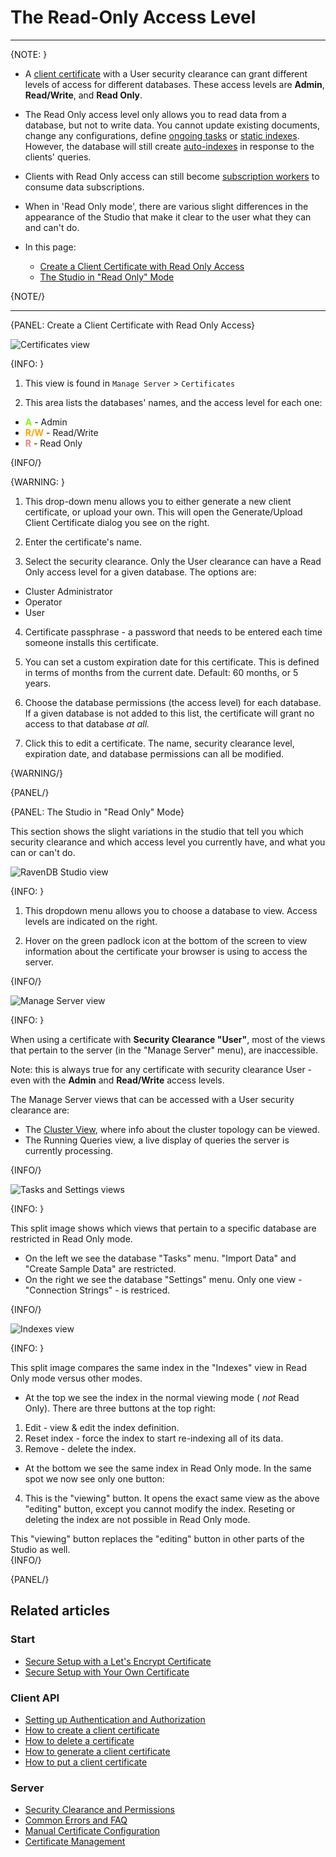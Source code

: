 ﻿# The Read-Only Access Level

---

{NOTE: }

* A [client certificate](../../../server/security/authentication/client-certificate-usage) with a User security clearance 
can grant different levels of access for different databases. These access levels are **Admin**, 
**Read/Write**, and **Read Only**.  

* The Read Only access level only allows you to read data from a database, but not to write data. 
You cannot update existing documents, change any configurations, define [ongoing tasks](../../../server/ongoing-tasks/general-info) 
or [static indexes](../../../indexes/creating-and-deploying#static-indexes). However, the database 
will still create [auto-indexes](../../../indexes/creating-and-deploying#auto-indexes) in response 
to the clients' queries.  

* Clients with Read Only access can still become [subscription workers](../../../client-api/data-subscriptions/what-are-data-subscriptions) 
to consume data subscriptions.  

* When in 'Read Only mode', there are various slight differences in the appearance of the Studio 
that make it clear to the user what they can and can't do.  

* In this page:  

  * [Create a Client Certificate with Read Only Access](../../../studio/server/certificates/read-only-access-level#create-a-client-certificate-with-read-only-access)
  * [The Studio in "Read Only" Mode](../../../studio/server/certificates/read-only-access-level#the-studio-in-"read-only"-mode)

{NOTE/}

---

{PANEL: Create a Client Certificate with Read Only Access}

![Certificates view](images/read-only-certificates-1.png)

{INFO: }

1. This view is found in `Manage Server` > `Certificates`

2. This area lists the databases' names, and the access level for each one:  
  * **<span style="color:chartreuse">A</span>** - Admin
  * **<span style="color:orange">R/W</span>** - Read/Write
  * **<span style="color:lightcoral">R</span>** - Read Only

{INFO/}

{WARNING: }

1. This drop-down menu allows you to either generate a new client certificate, or upload 
your own. This will open the Generate/Upload Client Certificate dialog you see on the 
right.  

2. Enter the certificate's name.  

3. Select the security clearance. Only the User clearance can have a Read Only access level 
for a given database. The options are:
  * Cluster Administrator
  * Operator
  * User

4. Certificate passphrase - a password that needs to be entered each time someone installs 
this certificate.  

5. You can set a custom expiration date for this certificate. This is defined in terms of 
months from the current date. Default: 60 months, or 5 years.  

6. Choose the database permissions (the access level) for each database. If a given 
database is not added to this list, the certificate will grant no access to that database 
_at all._  

7. Click this to edit a certificate. The name, security clearance level, expiration date, 
and database permissions can all be modified.  

{WARNING/}

{PANEL/}

{PANEL: The Studio in "Read Only" Mode}

This section shows the slight variations in the studio that tell you which security 
clearance and which access level you currently have, and what you can or can't do.  

![RavenDB Studio view](images/read-only-certificates-2.png)

{INFO: }

1. This dropdown menu allows you to choose a database to view. Access levels are indicated 
on the right.  

2. Hover on the green padlock icon at the bottom of the screen to view information about 
the certificate your browser is using to access the server.  

{INFO/}  

![Manage Server view](images/read-only-certificates-3.png)

{INFO: }

When using a certificate with **Security Clearance "User"**, most of the views that pertain 
to the server (in the "Manage Server" menu), are inaccessible.  

Note: this is always true for any certificate with security clearance User - even with 
the **Admin** and **Read/Write** access levels.  

The Manage Server views that can be accessed with a User security clearance are:  

* The [Cluster View](../../../studio/cluster/cluster-view), where info about the 
cluster topology can be viewed.  
* The Running Queries view, a live display of queries the server is currently processing.  

{INFO/}

![Tasks and Settings views](images/read-only-certificates-4.png)

{INFO: }

This split image shows which views that pertain to a specific database are restricted in Read 
Only mode.  

* On the left we see the database "Tasks" menu. "Import Data" and "Create Sample Data" are 
restricted.  
* On the right we see the database "Settings" menu. Only one view - "Connection Strings" - is 
restriced.  

{INFO/}

![Indexes view](images/read-only-certificates-5.png)

{INFO: }

This split image compares the same index in the "Indexes" view in Read Only mode versus other 
modes.  

* At the top we see the index in the normal viewing mode ( _not_ Read Only). There are three 
buttons at the top right:  
1) Edit - view & edit the index definition.  
2) Reset index - force the index to start re-indexing all of its data.  
3) Remove - delete the index.  

* At the bottom we see the same index in Read Only mode. In the same spot we now see only one 
button:  
4) This is the "viewing" button. It opens the exact same view as the above "editing" 
button, except you cannot modify the index. Reseting or deleting the index are not possible 
in Read Only mode.  

This "viewing" button replaces the "editing" button in other parts of the Studio as well.  
{INFO/}

{PANEL/}

## Related articles

### Start

- [Secure Setup with a Let's Encrypt Certificate](../../../start/installation/setup-wizard#secure-setup-with-a-let)
- [Secure Setup with Your Own Certificate](../../../start/installation/setup-wizard#secure-setup-with-your-own-certificate)

### Client API

- [Setting up Authentication and Authorization](../../../client-api/setting-up-authentication-and-authorization)
- [How to create a client certificate](../../../client-api/operations/server-wide/certificates/create-client-certificate) 
- [How to delete a certificate](../../../client-api/operations/server-wide/certificates/delete-certificate)  
- [How to generate a client certificate](../../../client-api/operations/server-wide/certificates/create-client-certificate) 
- [How to put a client certificate](../../../client-api/operations/server-wide/certificates/put-client-certificate)  

### Server

- [Security Clearance and Permissions](../../../server/security/authorization/security-clearance-and-permissions)  
- [Common Errors and FAQ](../../../server/security/common-errors-and-faq)  
- [Manual Certificate Configuration](../../../server/security/authentication/certificate-configuration)  
- [Certificate Management](../../../server/security/authentication/certificate-management)  


